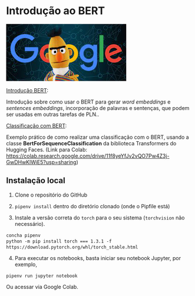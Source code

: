 # Introdução ao BERT

![BERT](https://raw.githubusercontent.com/HAILab-PUCPR/introducao-bert/main/imagens/bert-google.jpg)

[Introdução BERT](https://github.com/HAILab-PUCPR/introducao-bert/blob/main/introducao-bert.ipynb):

Introdução sobre como usar o BERT para gerar *word embeddings* e *sentences embeddings*, incorporação de palavras e sentenças, que podem ser usadas em outras tarefas de PLN..

[Classificação com BERT](https://github.com/HAILab-PUCPR/introducao-bert/blob/main/classificacao-bert.ipynb):

Exemplo prático de como realizar uma classificação com o BERT, usando a classe **BertForSequenceClassification** da biblioteca Transformers do Hugging Faces. (Link para Colab: https://colab.research.google.com/drive/11f8yeYfJv2vQO7Pw4Z3j-GwDHwKlWiE5?usp=sharing)

## Instalação local

1. Clone o repositório do GitHub
    
2. `pipenv install` dentro do diretório clonado (onde o Pipfile está)

3. Instale a versão correta do `torch` para o seu sistema (`torchvision` não necessário).

```
concha pipenv
python -m pip install torch === 1.3.1 -f https://download.pytorch.org/whl/torch_stable.html
```

4. Para executar os notebooks, basta iniciar seu notebook Jupyter, por exemplo,

```
pipenv run jupyter notebook
```

Ou acessar via Google Colab.
